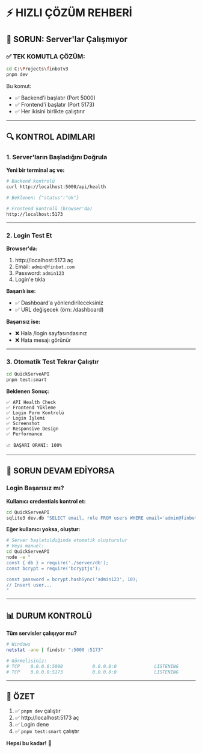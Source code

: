 # ⚡ HIZLI ÇÖZÜM REHBERİ

## 🚨 SORUN: Server'lar Çalışmıyor

### ✅ TEK KOMUTLA ÇÖZÜM:

```bash
cd C:\Projects\finbotv3
pnpm dev
```

Bu komut:

- ✅ Backend'i başlatır (Port 5000)
- ✅ Frontend'i başlatır (Port 5173)
- ✅ Her ikisini birlikte çalıştırır

---

## 🔍 KONTROL ADIMLARI

### 1. Server'ların Başladığını Doğrula

**Yeni bir terminal aç ve:**

```bash
# Backend kontrolü
curl http://localhost:5000/api/health

# Beklenen: {"status":"ok"}
```

```bash
# Frontend kontrolü (browser'da)
http://localhost:5173
```

---

### 2. Login Test Et

**Browser'da:**

1. http://localhost:5173 aç
2. Email: `admin@finbot.com`
3. Password: `admin123`
4. Login'e tıkla

**Başarılı ise:**

- ✅ Dashboard'a yönlendirileceksiniz
- ✅ URL değişecek (örn: /dashboard)

**Başarısız ise:**

- ❌ Hala /login sayfasındasınız
- ❌ Hata mesajı görünür

---

### 3. Otomatik Test Tekrar Çalıştır

```bash
cd QuickServeAPI
pnpm test:smart
```

**Beklenen Sonuç:**

```
✅ API Health Check
✅ Frontend Yükleme
✅ Login Form Kontrolü
✅ Login İşlemi
✅ Screenshot
✅ Responsive Design
✅ Performance

📈 BAŞARI ORANI: 100%
```

---

## 🐛 SORUN DEVAM EDİYORSA

### Login Başarısız mı?

**Kullanıcı credentials kontrol et:**

```bash
cd QuickServeAPI
sqlite3 dev.db "SELECT email, role FROM users WHERE email='admin@finbot.com';"
```

**Eğer kullanıcı yoksa, oluştur:**

```bash
# Server başlatıldığında otomatik oluşturulur
# Veya manuel:
cd QuickServeAPI
node -e "
const { db } = require('./server/db');
const bcrypt = require('bcryptjs');

const password = bcrypt.hashSync('admin123', 10);
// Insert user...
"
```

---

## 📊 DURUM KONTROLÜ

**Tüm servisler çalışıyor mu?**

```bash
# Windows
netstat -ano | findstr ":5000 :5173"

# Görmelisiniz:
# TCP    0.0.0.0:5000           0.0.0.0:0              LISTENING
# TCP    0.0.0.0:5173           0.0.0.0:0              LISTENING
```

---

## 🎯 ÖZET

1. ✅ `pnpm dev` çalıştır
2. ✅ http://localhost:5173 aç
3. ✅ Login dene
4. ✅ `pnpm test:smart` çalıştır

**Hepsi bu kadar!** 🚀
